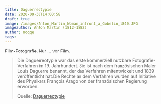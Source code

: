 ```yaml
---
title: Daguerreotypie
date: 2020-09-30T14:00:58
draft: true
image: /images/Anton_Martin_Woman_infront_a_Gobelin_1840.JPG
imageauthor: Anton Martin (1812-1882)
author: noqqe
tags:
---
```


Film-Fotografie. Nur ... vor Film.

> Die Daguerreotypie war das erste kommerziell nutzbare Fotografie-Verfahren im
> 19. Jahrhundert. Sie ist nach dem französischen Maler Louis Daguerre benannt,
> der das Verfahren mitentwickelt und 1839 veröffentlicht hat.Die Rechte an dem
> Verfahren wurden auf Initiative des Physikers François Arago von der
> französischen Regierung erworben.
>
> Quelle: [Daguerreotypie](https://de.wikipedia.org/wiki/Daguerreotypie)
